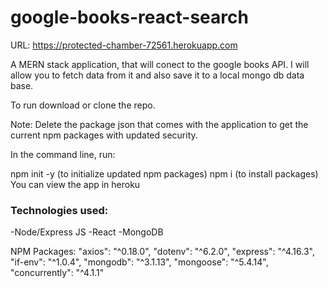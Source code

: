 # google-books-react-search

URL: https://protected-chamber-72561.herokuapp.com

A MERN stack application, that will conect to the google books API. I will allow you to fetch data from it and also save it to a local mongo db data base.

To run download or clone the repo.

Note: Delete the package json that comes with the application to get the current npm packages with updated security.

In the command line, run:

npm init -y (to initialize updated npm packages)
npm i (to install packages)
You can view the app in heroku

### Technologies used:

-Node/Express JS
-React
-MongoDB

NPM Packages:
"axios": "^0.18.0",
"dotenv": "^6.2.0",
"express": "^4.16.3",
"if-env": "^1.0.4",
"mongodb": "^3.1.13",
"mongoose": "^5.4.14",
"concurrently": "^4.1.1"
